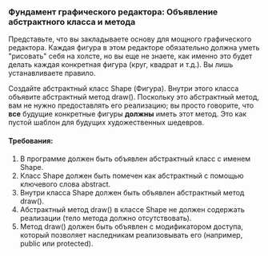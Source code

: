 
### Фундамент графического редактора: Объявление абстрактного класса и метода

Представьте, что вы закладываете основу для мощного графического редактора. Каждая фигура в этом редакторе обязательно должна уметь "рисовать" себя на холсте, но вы еще не знаете, как именно это будет делать каждая конкретная фигура (круг, квадрат и т.д.). Вы лишь устанавливаете правило.

Создайте абстрактный класс Shape (Фигура). Внутри этого класса объявите абстрактный метод draw(). Поскольку это абстрактный метод, вам не нужно предоставлять его реализацию; вы просто говорите, что **все** будущие конкретные фигуры **должны** иметь этот метод. Это как пустой шаблон для будущих художественных шедевров.

#### Требования:
1. В программе должен быть объявлен абстрактный класс с именем Shape.
2. Класс Shape должен быть помечен как абстрактный с помощью ключевого слова abstract.
3. Внутри класса Shape должен быть объявлен абстрактный метод draw().
4. Абстрактный метод draw() в классе Shape не должен содержать реализации (тело метода должно отсутствовать).
5. Метод draw() должен быть объявлен с модификатором доступа, который позволяет наследникам реализовывать его (например, public или protected).